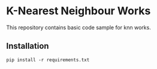 # K-Nearest Neighbour Works

This repository contains basic code sample for knn works.

## Installation
`pip install -r requirements.txt`


